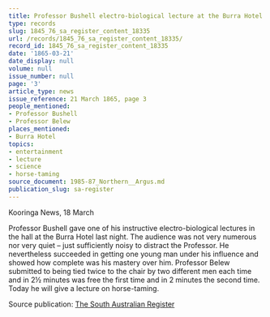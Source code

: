 ```yaml
---
title: Professor Bushell electro-biological lecture at the Burra Hotel
type: records
slug: 1845_76_sa_register_content_18335
url: /records/1845_76_sa_register_content_18335/
record_id: 1845_76_sa_register_content_18335
date: '1865-03-21'
date_display: null
volume: null
issue_number: null
page: '3'
article_type: news
issue_reference: 21 March 1865, page 3
people_mentioned:
- Professor Bushell
- Professor Belew
places_mentioned:
- Burra Hotel
topics:
- entertainment
- lecture
- science
- horse-taming
source_document: 1985-87_Northern__Argus.md
publication_slug: sa-register
---
```


Kooringa News, 18 March

Professor Bushell gave one of his instructive electro-biological lectures in the hall at the Burra Hotel last night.  The audience was not very numerous nor very quiet – just sufficiently noisy to distract the Professor.  He nevertheless succeeded in getting one young man under his influence and showed how complete was his mastery over him.  Professor Belew  submitted to being tied twice to the chair by two different men each time and in 2½ minutes was free the first time and in 2 minutes the second time.  Today he will give a lecture on horse-taming.

Source publication: [The South Australian Register](/publications/sa-register/)
